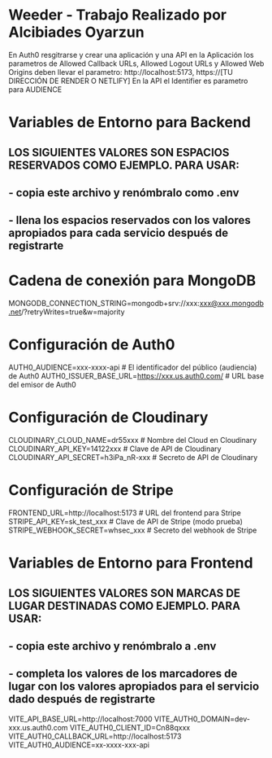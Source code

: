 # Weeder - Trabajo Realizado por Alcibiades Oyarzun

En Auth0 resgitrarse y crear una aplicación y una API
en la Aplicación los parametros de Allowed Callback URLs, Allowed Logout URLs y Allowed Web Origins deben llevar el parametro: http://localhost:5173, https://[TU DIRECCIÓN DE RENDER O NETLIFY]
En la API el Identifier es parametro para AUDIENCE

# Variables de Entorno para Backend

## LOS SIGUIENTES VALORES SON ESPACIOS RESERVADOS COMO EJEMPLO. PARA USAR:

## - copia este archivo y renómbralo como .env

## - llena los espacios reservados con los valores apropiados para cada servicio después de registrarte

# Cadena de conexión para MongoDB

MONGODB_CONNECTION_STRING=mongodb+srv://xxx:xxx@xxx.mongodb.net/?retryWrites=true&w=majority

# Configuración de Auth0

AUTH0_AUDIENCE=xxx-xxxx-api # El identificador del público (audiencia) de Auth0
AUTH0_ISSUER_BASE_URL=https://xxx.us.auth0.com/ # URL base del emisor de Auth0

# Configuración de Cloudinary

CLOUDINARY_CLOUD_NAME=dr55xxx # Nombre del Cloud en Cloudinary
CLOUDINARY_API_KEY=14122xxx # Clave de API de Cloudinary
CLOUDINARY_API_SECRET=h3iPa_nR-xxx # Secreto de API de Cloudinary

# Configuración de Stripe

FRONTEND_URL=http://localhost:5173 # URL del frontend para Stripe
STRIPE_API_KEY=sk_test_xxx # Clave de API de Stripe (modo prueba)
STRIPE_WEBHOOK_SECRET=whsec_xxx # Secreto del webhook de Stripe

# Variables de Entorno para Frontend

## LOS SIGUIENTES VALORES SON MARCAS DE LUGAR DESTINADAS COMO EJEMPLO. PARA USAR:

## - copia este archivo y renómbralo a .env

## - completa los valores de los marcadores de lugar con los valores apropiados para el servicio dado después de registrarte

VITE_API_BASE_URL=http://localhost:7000
VITE_AUTH0_DOMAIN=dev-xxx.us.auth0.com
VITE_AUTH0_CLIENT_ID=Cn88qxxx
VITE_AUTH0_CALLBACK_URL=http://localhost:5173
VITE_AUTH0_AUDIENCE=xx-xxxx-xxx-api
